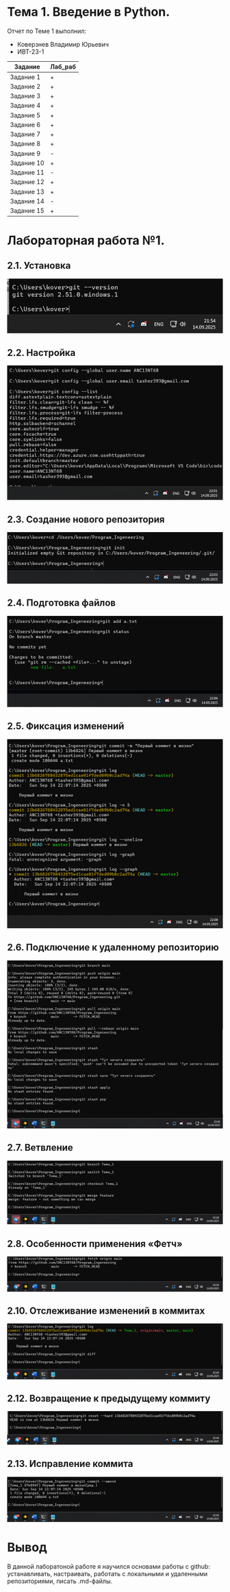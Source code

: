 # Тема 1. Введение в Python.
Отчет по Теме 1 выполнил:

* Коверзнев Владимир Юрьевич 
* ИВТ-23-1

| Задание | Лаб_раб |
|---|---|
| Задание 1 | + | 
| Задание 2 | + | 
| Задание 3 | + | 
| Задание 4 | + | 
| Задание 5 | + | 
| Задание 6 | + | 
| Задание 7 | + | 
| Задание 8 | + | 
| Задание 9 | - | 
| Задание 10 | + |
| Задание 11 | - |
| Задание 12 | + |
| Задание 13 | + |
| Задание 14 | - |
| Задание 15 | + |

# Лабораторная работа №1.  
## 2.1. Установка
![Скриншот выполнения](/img/t1.png)

## 2.2. Настройка
![Скриншот выполнения](/img/t2.png)

## 2.3. Создание нового репозитория
![Скриншот выполнения](/img/t3.png)

## 2.4. Подготовка файлов
![Скриншот выполнения](/img/t4.png)

## 2.5. Фиксация изменений
![Скриншот выполнения](/img/t5.png)

## 2.6. Подключение к удаленному репозиторию
![Скриншот выполнения](/img/t6.png)


## 2.7. Ветвление
![Скриншот выполнения](/img/t7.png)


## 2.8. Особенности применения «Фетч»
![Скриншот выполнения](/img/t8.png)


## 2.10. Отслеживание изменений в коммитах
![Скриншот выполнения](/img/t10.png)


## 2.12. Возвращение к предыдущему коммиту
![Скриншот выполнения](/img/t12.png)

## 2.13. Исправление коммита
![Скриншот выполнения](img/t13.png)


# Вывод 
В данной лаборатоной работе я научился основами работы с github: устанавливать, настраивать, работать с локальными и удаленными репозиториями, писать .md-файлы.
